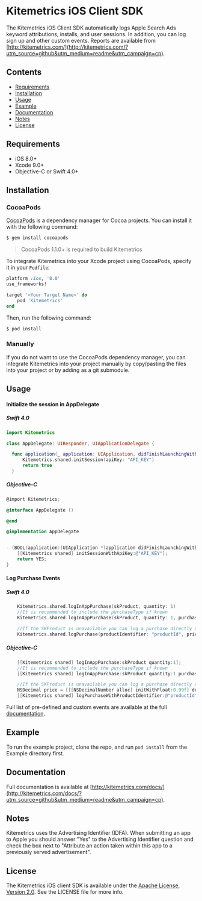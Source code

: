 # Kitemetrics iOS Client SDK

<!-- [![CI Status](http://img.shields.io/travis/Kitefaster/Kitemetrics.svg?style=flat)](https://travis-ci.org/Kitefaster/Kitemetrics)
[![Version](https://img.shields.io/cocoapods/v/Kitemetrics.svg?style=flat)](http://cocoapods.org/pods/Kitemetrics)
[![License](https://img.shields.io/cocoapods/l/Kitemetrics.svg?style=flat)](http://cocoapods.org/pods/Kitemetrics)
[![Platform](https://img.shields.io/cocoapods/p/Kitemetrics.svg?style=flat)](http://cocoapods.org/pods/Kitemetrics) -->

The Kitemetrics iOS Client SDK automatically logs Apple Search Ads keyword attributions, installs, and user sessions. In addition, you can log sign up and other custom events.  Reports are available from [http://kitemetrics.com/](http://kitemetrics.com/?utm_source=github&utm_medium=readme&utm_campaign=cp).

## Contents

- [Requirements](#requirements)
- [Installation](#installation)
- [Usage](#usage)
- [Example](#example)
- [Documentation](#documentation)
- [Notes](#notes)
- [License](#license)

## Requirements

- iOS 8.0+
- Xcode 9.0+
- Objective-C or Swift 4.0+

## Installation

### CocoaPods

[CocoaPods](http://cocoapods.org) is a dependency manager for Cocoa projects. You can install it with the following command:

```bash
$ gem install cocoapods
```

> CocoaPods 1.1.0+ is required to build Kitemetrics

To integrate Kitemetrics into your Xcode project using CocoaPods, specify it in your `Podfile`:

```ruby
platform :ios, '8.0'
use_frameworks!

target '<Your Target Name>' do
    pod 'Kitemetrics'
end
```

Then, run the following command:

```bash
$ pod install
```

### Manually

If you do not want to use the CocoaPods dependency manager, you can integrate Kitemetrics into your project manually by copy/pasting the files into your project or by adding as a git submodule.

## Usage

#### Initialize the session in AppDelegate
##### Swift 4.0
```swift
import Kitemetrics

class AppDelegate: UIResponder, UIApplicationDelegate {

  func application(_ application: UIApplication, didFinishLaunchingWithOptions launchOptions: [UIApplicationLaunchOptionsKey: Any]?) -> Bool {
      Kitemetrics.shared.initSession(apiKey: "API_KEY")
      return true
  }
```

##### Objective-C
```objective-c
@import Kitemetrics;

@interface AppDelegate ()

@end

@implementation AppDelegate


- (BOOL)application:(UIApplication *)application didFinishLaunchingWithOptions:(NSDictionary *)launchOptions {
    [[Kitemetrics shared] initSessionWithApiKey:@"API_KEY"];
    return YES;
}
```

#### Log Purchase Events
##### Swift 4.0
```swift
    Kitemetrics.shared.logInAppPurchase(skProduct, quantity: 1)
    //It is recommended to include the purchaseType if known
    Kitemetrics.shared.logInAppPurchase(skProduct, quantity: 1, purchaseType: KFPurchaseType.appleInAppNonConsumable)

    //If the SKProduct is unavailable you can log a purchase directly as
    Kitemetrics.shared.logPurchase(productIdentifier: "productId", price: Decimal(0.99), currencyCode: "USD", quantity: 1, purchaseType: .eCommerce)
```

##### Objective-C
```objective-c
    [[Kitemetrics shared] logInAppPurchase:skProduct quantity:1];
    //It is recommended to include the purchaseType if known
    [[Kitemetrics shared] logInAppPurchase:skProduct quantity:1 purchaseType:KFPurchaseTypeAppleInAppNonConsumable];

    //If the SKProduct is unavailable you can log a purchase directly as
    NSDecimal price = [[[NSDecimalNumber alloc] initWithFloat:0.99f] decimalValue];
    [[Kitemetrics shared] logPurchaseWithProductIdentifier:@"productId" price:price currencyCode:@"USD" quantity:1 purchaseType:KFPurchaseTypeECommerce];
```

Full list of pre-defined and custom events are available at the full [documentation](http://kitemetrics.com/docs/?utm_source=github&utm_medium=readme&utm_campaign=cp).

## Example

To run the example project, clone the repo, and run `pod install` from the Example directory first.

## Documentation

Full documentation is available at [http://kitemetrics.com/docs/](http://kitemetrics.com/docs/?utm_source=github&utm_medium=readme&utm_campaign=cp).

## Notes

Kitemetrics uses the Advertising Identifier (IDFA).  When submitting an app to Apple you should answer "Yes" to the Advertising Identifier question and check the box next to "Attribute an action taken within this app to a previously served advertisement".

## License

The Kitemetrics iOS client SDK is available under the [Apache License, Version 2.0](http://www.apache.org/licenses/LICENSE-2.0). See the LICENSE file for more info.
